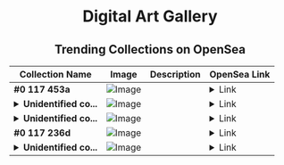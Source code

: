 <div align="center">

# Digital Art Gallery

## Trending Collections on OpenSea

| Collection Name                       | Image                                                                                     | Description                       | OpenSea Link                                                                                          |
|---------------------------------------|-------------------------------------------------------------------------------------------|-----------------------------------|--------------------------------------------------------------------------------------------------------|
| **#0 117 453a** | ![Image](https://i.seadn.io/s/raw/files/f053834f05a4c1a44a3127b0358dc117.jpg?w=500&auto=format?w=200&auto=format) |  | <details><summary>Link</summary>[#0 117 453a](https://opensea.io/collection/0-117-453a-2)</details> |
| **<details><summary>Unidentified co...</summary>Unidentified contract db61738f-c9d6-4e57-af4f-d22a3de2978c</details>** | ![Image](https://i.seadn.io/s/raw/files/014db6eb6834fdbe75a694959988877a.png?w=500&auto=format?w=200&auto=format) |  | <details><summary>Link</summary>[Unidentified contract db61738f-c9d6-4e57-af4f-d22a3de2978c](https://opensea.io/collection/unidentified-contract-db61738f-c9d6-4e57-af4f-d22a)</details> |
| **<details><summary>Unidentified co...</summary>Unidentified contract c528079d-cf01-459b-a442-56a91e55d400</details>** | ![Image](https://i.seadn.io/s/raw/files/e86404459f0a28661c41bd910f8b5899.png?w=500&auto=format?w=200&auto=format) |  | <details><summary>Link</summary>[Unidentified contract c528079d-cf01-459b-a442-56a91e55d400](https://opensea.io/collection/unidentified-contract-c528079d-cf01-459b-a442-56a9)</details> |
| **#0 117 236d** | ![Image](https://i.seadn.io/s/raw/files/f053834f05a4c1a44a3127b0358dc117.jpg?w=500&auto=format?w=200&auto=format) |  | <details><summary>Link</summary>[#0 117 236d](https://opensea.io/collection/0-117-236d)</details> |
| **<details><summary>Unidentified co...</summary>Unidentified contract 9f9db65d-6162-4cfd-b50c-74535dc037fe</details>** | ![Image](https://i.seadn.io/s/raw/files/c37dfbbc7db85bb655460718b26fd37e.jpg?w=500&auto=format?w=200&auto=format) |  | <details><summary>Link</summary>[Unidentified contract 9f9db65d-6162-4cfd-b50c-74535dc037fe](https://opensea.io/collection/unidentified-contract-9f9db65d-6162-4cfd-b50c-7453)</details> |

</div>